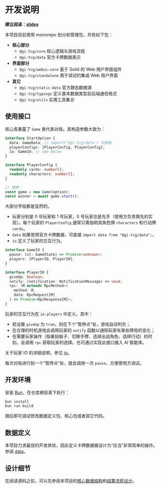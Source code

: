 # 开发说明

**建议阅读：[slides](https://kdocs.cn/l/chWGWwQNLHGo)**

本项目目前使用 monorepo 划分和管理包，共有如下包：

- **核心部分**
  - `@gi-tcg/core` 核心逻辑与游戏流程
  - `@gi-tcg/data` 官方卡牌数据表示
- **界面部分**
  - `@gi-tcg/webui-core` 基于 Solid 的 Web 用户界面组件
  - `@gi-tcg/standalone` 用于调试的集成 Web 用户界面
- **其它**
  - `@gi-tcg/static-data` 官方静态数据源
  - `@gi-tcg/typings` 定义基本数据类型前后端通信格式
  - `@gi-tcg/utils` 实用工具集合

## 使用接口

核心库暴露了 `Game` 类代表对局。其构造参数大致为：

```ts
interface StartOption {
  data: GameData; // import('@gi-tcg/data') 可获取
  playerConfigs: [PlayerConfig, PlayerConfig];
  io: GameIO; // see below
}

interface PlayerConfig {
  readonly cards: number[];
  readonly characters: number[];
}

// 使用：
const game = new Game(option);
const winner = await game.start();
```

大部分字段都是显然的。

- 玩家分别是 0 号玩家和 1 号玩家，0 号玩家总是先手（使用方负责猜先的实现）。每个玩家的 `PlayerConfig` 通常只需指明其角色牌 `characters` 和行动牌 `cards`。
- `data` 如果使用官方卡牌数据，可直接 `import data from "@gi-tcg/data";`。
- `io` 定义了玩家的交互行为。

```ts
interface GameIO {
  pause: (st: GameState) => Promise<unknown>;
  players: [PlayerIO, PlayerIO];
}

interface PlayerIO {
  giveUp: boolean;
  notify: (notification: NotificationMessage) => void;
  rpc: <M extends RpcMethod>(
    method: M,
    data: RpcRequest[M],
  ) => Promise<RpcResponse[M]>;
}
```

玩家的交互行为在 `io.players` 中定义。其中：
- 若设置 `giveUp` 为 `true`，则在下个“暂停点”处，游戏自动判负；
- 在合理的时机游戏会调用玩家的 `notify` 函数以通知玩家有某些牌局的变化；
- 在需要玩家操作（指重投骰子、切换手牌、选择出战角色、选择行动）的时刻，会调用 `rpc` 获取玩家的选择。也可通过实现此接口接入 AI 智能体。

关于玩家 IO 的详细说明，参见 [io](./io.md)。

每次对局进行到一个“暂停点”处，就会调用一次 `pause`，方便使用方调试。

## 开发环境

安装 [Bun](https://bun.sh)，在仓库根目录下执行：

```sh
bun install
bun run build
```

随后即可调试修改数据定义包、核心包或者其它代码。

## 数据定义

本项目力求最佳的开发体验，因此定义卡牌数据被设计为“应当”非常简单的操作。参阅 [data](./data/README.md)。

## 设计细节

在阅读源码之前，可以先参阅本项目的[核心数据结构](./state.md)和[结算流程设计](./process.md)。
